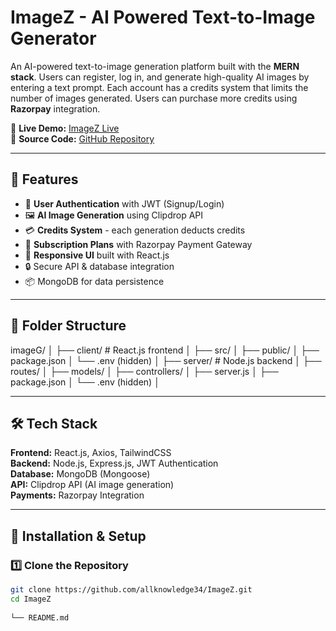 # ImageZ - AI Powered Text-to-Image Generator

An AI-powered text-to-image generation platform built with the **MERN stack**. Users can register, log in, and generate high-quality AI images by entering a text prompt. Each account has a credits system that limits the number of images generated. Users can purchase more credits using **Razorpay** integration.  

🔗 **Live Demo:** [ImageZ Live](https://imagez-client.onrender.com/)  
📂 **Source Code:** [GitHub Repository](https://github.com/allknowledge34/ImageZ)

---

## 📜 Features
- 🔑 **User Authentication** with JWT (Signup/Login)
- 🖼 **AI Image Generation** using Clipdrop API
- 💳 **Credits System** - each generation deducts credits
- 🛒 **Subscription Plans** with Razorpay Payment Gateway
- 📱 **Responsive UI** built with React.js
- 🔒 Secure API & database integration
- 📦 MongoDB for data persistence

---

## 📂 Folder Structure
imageG/
│
├── client/ # React.js frontend
│ ├── src/
│ ├── public/
│ ├── package.json
│ └── .env (hidden)
│
├── server/ # Node.js backend
│ ├── routes/
│ ├── models/
│ ├── controllers/
│ ├── server.js
│ ├── package.json
│ └── .env (hidden)
│


---

## 🛠 Tech Stack
**Frontend:** React.js, Axios, TailwindCSS  
**Backend:** Node.js, Express.js, JWT Authentication  
**Database:** MongoDB (Mongoose)  
**API:** Clipdrop API (AI image generation)  
**Payments:** Razorpay Integration  

---

## 🚀 Installation & Setup

### 1️⃣ Clone the Repository
```bash
git clone https://github.com/allknowledge34/ImageZ.git
cd ImageZ
  
└── README.md

